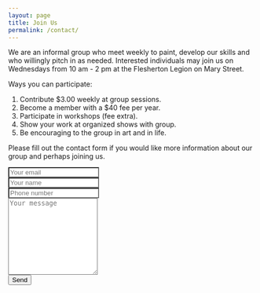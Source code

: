 ```yaml
---
layout: page
title: Join Us
permalink: /contact/
---
```

<div class="container">
  <div class="row>">
    <p>We are an informal group who meet weekly to paint, develop our skills and who willingly pitch in as needed.  Interested individuals may join us on Wednesdays from 10 am - 2 pm at the Flesherton Legion on Mary Street.</p>
    <p>Ways you can participate:</p>
    <ol>
      <li>Contribute $3.00 weekly at group sessions.</li>
      <li>Become a member  with a $40 fee per year.</li>
      <li>Participate in workshops (fee extra). </li>
      <li>Show your work at organized shows with group.</li>
      <li>Be encouraging to the group in art and in life.</li>
    </ol>
    <p>Please fill out the contact form if you would like more information about our group and perhaps joining us.</p>
  </div>
  <div class="row">
    <div class="col-8">
		<form method="POST" action="https://formspree.io/formreply@splitrailartists.com">
			<div class="form-group">
			  <input type="email" name="email" placeholder="Your email" class="form-control" style="background-color:white;">
			</div>
			<div class="form-group">
				<input type="text" name="name" placeholder="Your name" class="form-control" style="background-color:white;">
			</div>
			<div class="form-group">
				<input type="text" name="phone" placeholder="Phone number" class="form-control" style="background-color:white;">
			</div>
			<div class="form-group">
				<textarea name="message" placeholder="Your message" class="form-control" style="background-color:white;" rows="10"></textarea>
			</div>
			<div class="form-group">
				<button type="submit">Send</button>
      </div>
		</form>
</div>
<div class="col">
</div>
  </div>
</div>
